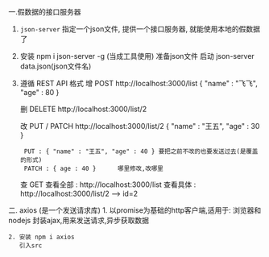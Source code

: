 一.假数据的接口服务器
1. `json-server` 
    指定一个json文件, 提供一个接口服务器, 就能使用本地的假数据了

2. 安装 npm i json-server -g (当成工具使用)
   准备json文件
   启动 json-server data.json(json文件名)

3. 遵循 REST API 格式
    增 POST
        http://localhost:3000/list
        { "name" : "飞飞", "age" : 80 } 

    删 DELETE
        http://localhost:3000/list/2

    改 PUT / PATCH 
        http://localhost:3000/list/2
        { "name" : "王五", "age" : 30 }

        PUT : { "name" : "王五", "age" : 40 } 要把之前不改的也要发送过去(是覆盖的形式)
        PATCH : { age : 40 }      哪里修改,改哪里

    查 GET
        查看全部 : http://localhost:3000/list
        查看具体 : http://localhost:3000/list/2  --> id=2


二. axios (是一个发送请求库)
    1. 以promise为基础的http客户端,适用于: 浏览器和nodejs
    封装ajax,用来发送请求,异步获取数据

    2. 安装 npm i axios
       引入src
       